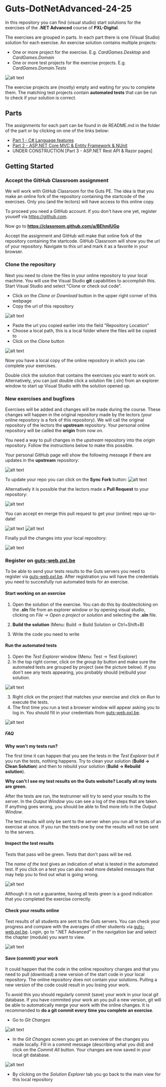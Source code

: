 # Guts-DotNetAdvanced-24-25
In this repository you can find (visual studio) start solutions for the exercises of the **.NET Advanced** course of **PXL-Digital**.

The exercises are grouped in parts. In each part there is one (Visual Studio) solution for each exercise.
An exercise solution contains multiple projects:

- One or more project for the exercise. E.g. *CardGames.Desktop* and *CardGames.Domain*
- One or more test projects for the exercise projects. E.g. *CardGames.Domain.Tests*

![alt text][img_projects]

The exercise projects are (mostly) empty and waiting for you to complete them.
The matching test projects contain **automated tests** that can be run to check if your solution is correct.

## Parts
The assignments for each part can be found in de README.md in the folder of the part or by clicking on one of the links below:
* [Part 1 - C# Language features](1_LanguageFeatures/README.md)
* [Part 2 - ASP.NET Core MVC & Entity Framework & NUnit](2_MVC_EF_NUnit/README.md)
* UNDER CONSTRUCTION [Part 3 - ASP.NET Rest API & Razor pages]

## Getting Started

### Accept the GitHub Classroom assignment
We will work with GitHub Classroom for the Guts PE.
The idea is that you make an online fork of the repository containing the startcode of the exercises. Only you (and the lectors) will have access to this online copy.

To proceed you need a GitHub account. If you don't have one yet, register youself via https://github.com. 

Now go to **https://classroom.github.com/a/BEhmlUGp**

Accept the assignment and GitHub will make that online fork of the repository containing the startcode. 
GitHub Classroom will show you the url of your repository. Navigate to this url and mark it as a favorite in your browser.

### Clone the repository
Next you need to clone the files in your online repository to your local machine.
You will use the Visual Studio **git** capabilities to accomplish this.
Start Visual Studio and select "Clone or check out code".

- Click on the *Clone or Download* button in the upper right corner of this webpage
- Copy the url of this repository

![alt text][img_clone_url]

- Paste the url you copied earlier into the field "Repository Location"
- Choose a local path, this is a local folder where the files will be copied to
- Click on the *Clone* button

![alt text][img_clone_vs]

Now you have a local copy of the online repository in which you can complete your exercises.

Double click the solution that contains the exercises you want to work on. Alternatively, you can just double click a solution file (.sln) from an explorer window to start up Visual Studio with the solution opened up.

### New exercises and bugfixes
Exercises will be added and changes will be made during the course. These changes will happen in the original repository made by the lectors (your online repository is a fork of this repository). We will call the original repository of the lectors the **upstream** repository.
Your personal online repository will be called the **origin** from now on.

You need a way to pull changes in the *upstream* repository into the *origin* repository. Follow the instructions below to make this possible. 

Your personal GitHub page will show the following message if there are updates in the **upstream** repository: 

![alt text][img_repo_behind]

To update your repo you can click on the **Sync Fork** button:
![alt text][img_sync_fork]

Alternatively it is possible that the lectors made a **Pull Request** to your repository: 

![alt text][img_pr]

You can accept en merge this pull request to get your (online) repo up-to-date!

![alt text][img_merge_pr]
![alt text][img_confirm_merge]


Finally pull the changes into your local repository: 

![alt text][img_pull_changes]



### Register on [guts-web.pxl.be](https://guts-web.pxl.be)

To be able to send your tests results to the Guts servers you need to register via [guts-web.pxl.be](https://guts-web.pxl.be/register).
After registration you will have the credentials you need to succesfully run automated tests for an exercise.

#### Start working on an exercise

1. Open the solution of the exercise. You can do this by doubleclicking on the **.sln** file from an explorer window or by opening visual studio, clicking on *File &rightarrow; Open a project or solution* and selecting the **.sln** file.

2. **Build the solution** (Menu: Build &rightarrow; Build Solution or Ctrl+Shift+B)

3. Write the code you need to write

#### Run the automated tests

1. Open the *Test Explorer* window (Menu: Test &rightarrow; Test Explorer)
2. In the top right corner, click on the *group by* button and make sure the automated tests are grouped by project (see the picture below). If you don't see any tests appearing, you probably should (re)build your solution.

![alt text][img_group_tests]

3. Right click on the project that matches your exercise and click on *Run* to execute the tests.
4. The first time you run a test a browser window will appear asking you to log in. You should fill in your credentials from [guts-web.pxl.be](https://guts-web.pxl.be).

![alt text][img_login_vs]

##### FAQ

**Why won't my tests run?**

The first time it can happen that you see the tests in the *Test Explorer* but if you run the tests, nothing happens. 
Try to clean your solution (**Build &rightarrow; Clean Solution**) and then to rebuild your solution (**Build &rightarrow; Rebuild solution**).

**Why can't I see my test results on the Guts website? Locally all my tests are green.**

After the tests are run, the testrunner will try to send your results to the server. In the *Output Window* you can see a log of the steps that are taken.
If anything goes wrong, you should be able to find more info in the *Output Window*.

The test results will only be sent to the server when you run all te tests of an exercise at once. If you run the tests one by one the results will not be sent to the servers.

#### Inspect the test results

Tests that pass will be green. Tests that don't pass will be red.

The *name of the test* gives an indication of what is tested in the automated test.
If you click on a test you can also read more detailed messages that may help you to find out what is going wrong.

![alt text][img_test_detail]

Although it is not a guarantee, having all tests green is a good indication that you completed the exercise correctly.

#### Check your results online

Test results of all students are sent to the Guts servers.
You can check your progress and compare with the averages of other students via [guts-web.pxl.be](https://guts-web.pxl.be).
Login, go to ".NET Advanced" in the navigation bar and select the chapter (module) you want to view.

![alt text][img_chapter_contents]

#### Save (commit) your work

It could happen that the code in the online repository changes and that you need to pull (download) a new version of the start code in your local repository.
The online repository does not contain your solutions. Pulling a new version of the code could result in you losing your work.

To avoid this you should regularly commit (save) your work in your local git database. If you have commited your work an you pull a new version, git will be able to automatically merge your work with the online changes.
It is recommended to **do a git commit every time you complete an exercise**.

- Go to *Git Changes* 

![alt text][img_git_changes]

- In the *Git Changes* screen you get an overview of the changes you made locally. Fill in a commit message (describing what you did) and click on the *Commit All* button. Your changes are now saved in your local git database.

![alt text][img_commit_your_work]

- By clicking on the *Solution Explorer* tab you go back to the main view for this local repository

[img_projects]:Images/projects.png "Solution for chapter five with its projects"
[img_clone_vs]:Images/clone_vs.png "Clone a project in Visual Studio"
[img_clone_url]:Images/clone_url.png "Copy repository url"
[img_cloned_repo_overview]:Images/cloned_repo_overview.png "Cloned repository overview"
[img_startup_project]:Images/startup_project.png "Choose startup project"
[img_group_tests]:Images/group_tests.png "Group tests by project"
[img_test_detail]:Images/test_detail.png "Details of a test result"
[img_login_vs]:Images/login_vs.png "Visual studio login"
[img_chapter_contents]:Images/chaptercontents.png "Chapter contents"
[img_commit_your_work]:Images/commit_your_work.png "Commit your work"
[img_git_changes]:Images/git_changes.png "Git Changes"
[img_repo_behind]:Images/behind.png "Repo is behind"
[img_sync_fork]:Images/sync_fork.png "Sync fork"
[img_pr]:Images/pr.png "Pull Request"
[img_merge_pr]:Images/merge_pr.png "Merge Pull Request"
[img_confirm_merge]:Images/confirm_merge.png "Confirm Merge"
[img_pull_changes]:Images/pull_changes.png "Pull Changes"